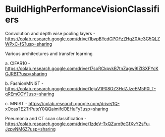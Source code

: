 # BuildHighPerformanceVisionClassifiers

Convolution and depth wise pooling layers - https://colab.research.google.com/drive/1bvpBYcdGPOFzZHqZ0Ae3G5QLZWPxC-fS?usp=sharing

Various architectures and transfer learning

a. CIFAR10 - https://colab.research.google.com/drive/17soRCkpvkB7tnZagw9IZlSXFYcKGJRBT?usp=sharing

b. FashionMNIST - https://colab.research.google.com/drive/1ejuV1P08OZ3HdZJzeEM5P0LT-qREmCOY?usp=sharing

c. MNIST - https://colab.research.google.com/drive/1Q-xOcasTE2TrPuteY0QQaimifdOEHuFy?usp=sharing

Pneumonia and CT scan classification - https://colab.research.google.com/drive/1zdeV-TxQZuro9cGfXvY2sFu-JzpvNM6Z?usp=sharing
